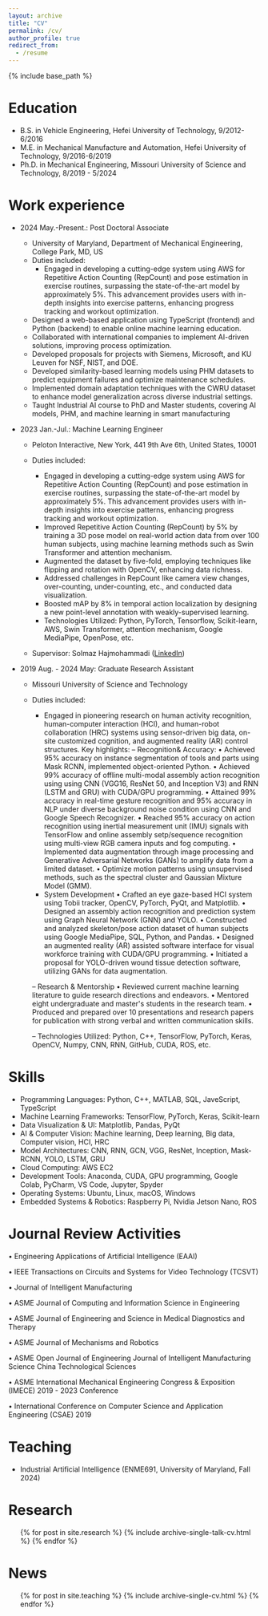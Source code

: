 ```yaml
---
layout: archive
title: "CV"
permalink: /cv/
author_profile: true
redirect_from:
  - /resume
---
```


{% include base_path %}

Education
======
* B.S. in Vehicle Engineering, Hefei University of Technology, 9/2012-6/2016
* M.E. in Mechanical Manufacture and Automation, Hefei University of Technology, 9/2016-6/2019
* Ph.D. in Mechanical Engineering, Missouri University of Science and Technology, 8/2019 - 5/2024

Work experience
======
* 2024 May.-Present.: Post Doctoral Associate
  *  University of Maryland, Department of Mechanical Engineering, College Park, MD, US
  *  Duties included:
        - Engaged in developing a cutting-edge system using AWS for Repetitive Action Counting (RepCount) and pose estimation in exercise routines, surpassing the state-of-the-art model by approximately 5%. This advancement provides users with in-depth insights into exercise patterns, enhancing progress tracking and workout optimization.
    * Designed a web-based application using TypeScript (frontend) and Python (backend) to enable online machine learning education.
    *	Collaborated with international companies to implement AI-driven solutions, improving process optimization.
    *	Developed proposals for projects with Siemens, Microsoft, and KU Leuven for NSF, NIST, and DOE.
    *	Developed similarity-based learning models using PHM datasets to predict equipment failures and optimize maintenance schedules.
    *	Implemented domain adaptation techniques with the CWRU dataset to enhance model generalization across diverse industrial settings.
    *	Taught Industrial AI course to PhD and Master students, covering AI models, PHM, and machine learning in smart manufacturing

* 2023 Jan.-Jul.: Machine Learning Engineer
  * Peloton Interactive, New York, 441 9th Ave 6th, United States, 10001
  * Duties included:
    - Engaged in developing a cutting-edge system using AWS for Repetitive Action Counting (RepCount) and pose estimation in exercise routines, surpassing the state-of-the-art model by approximately 5%. This advancement provides users with in-depth insights into exercise patterns, enhancing progress tracking and workout optimization.
    - Improved Repetitive Action Counting (RepCount) by 5% by training a 3D pose model on real-world action data from over 100 human subjects, using machine learning methods such as Swin Transformer and attention mechanism.
    - Augmented the dataset by five-fold, employing techniques like flipping and rotation with OpenCV, enhancing data richness.
    - Addressed challenges in RepCount like camera view changes, over-counting, under-counting, etc., and conducted data visualization.
    - Boosted mAP by 8% in temporal action localization by designing a new point-level annotation with weakly-supervised learning. 
    - Technologies Utilized: Python, PyTorch, Tensorflow, Scikit-learn, AWS, Swin Transformer, attention mechanism, Google MediaPipe, OpenPose, etc.

  * Supervisor: Solmaz Hajmohammadi ([LinkedIn](https://www.linkedin.com/in/solmazhajmohammadi/))


* 2019 Aug. - 2024 May: Graduate Research Assistant
  * Missouri University of Science and Technology
  * Duties included:
    - Engaged in pioneering research on human activity recognition, human-computer interaction (HCI), and human-robot collaboration (HRC) systems using sensor-driven big data, on-site customized cognition, and augmented reality (AR) control structures. Key highlights: 
    – Recognition& Accuracy: 
    • Achieved 95% accuracy on instance segmentation of tools and parts using Mask RCNN, implemented object-oriented Python.
    • Achieved 99% accuracy of offline multi-modal assembly action recognition using using CNN (VGG16, ResNet 50, and Inception V3) and RNN (LSTM and GRU) with CUDA/GPU programming. 
    • Attained 99% accuracy in real-time gesture recognition and 95% accuracy in NLP under diverse background noise condition using CNN and Google Speech Recognizer.
    • Reached 95% accuracy on action recognition using inertial measurement unit (IMU) signals with TensorFlow and online assembly setp/sequence recognition using multi-view RGB camera inputs and fog computing. 
    • Implemented data augmentation through image processing and Generative Adversarial Networks (GANs) to amplify data from a limited dataset.
    • Optimize motion patterns using unsupervised methods, such as the spectral cluster and Gaussian Mixture Model (GMM).
    
    * System Development
    • Crafted an eye gaze-based HCI system using Tobii tracker, OpenCV, PyTorch, PyQt, and Matplotlib.
    • Designed an assembly action recognition and prediction system using Graph Neural Network (GNN) and YOLO.
    • Constructed and analyzed skeleton/pose action dataset of human subjects using Google MediaPipe, SQL, Python, and Pandas.
    • Designed an augmented reality (AR) assisted software interface for visual workforce training with CUDA/GPU programming.
    • Initiated a proposal for YOLO-driven wound tissue detection software, utilizing GANs for data augmentation.
    
    – Research & Mentorship
    • Reviewed current machine learning literature to guide research directions and endeavors.
    • Mentored eight undergraduate and master's students in the research team.
    • Produced and prepared over 10 presentations and research papers for publication with strong verbal and written communication skills.
    
    – Technologies Utilized: Python, C++, TensorFlow, PyTorch, Keras, OpenCV, Numpy, CNN, RNN, GitHub, CUDA, ROS, etc.

  
Skills
======
* Programming Languages: Python, C++, MATLAB, SQL, JaveScript, TypeScript  
* Machine Learning Frameworks: TensorFlow, PyTorch, Keras, Scikit-learn
* Data Visualization & UI: Matplotlib, Pandas, PyQt
* AI & Computer Vision: Machine learning, Deep learning, Big data, Computer vision, HCI, HRC
* Model Architectures: CNN, RNN, GCN, VGG, ResNet, Inception, Mask-RCNN, YOLO, LSTM, GRU
* Cloud Computing: AWS EC2
*  Development Tools: Anaconda, CUDA, GPU programming, Google Colab, PyCharm, VS Code, Jupyter, Spyder
*  Operating Systems: Ubuntu, Linux, macOS, Windows
*  Embedded Systems & Robotics: Raspberry Pi, Nvidia Jetson Nano, ROS                     


**Journal Review Activities**
======
•	Engineering Applications of Artificial Intelligence (EAAI)

•	IEEE Transactions on Circuits and Systems for Video Technology (TCSVT)

•	Journal of Intelligent Manufacturing

•	ASME Journal of Computing and Information Science in Engineering

•	ASME Journal of Engineering and Science in Medical Diagnostics and Therapy 

•	ASME Journal of Mechanisms and Robotics

•	ASME Open Journal of Engineering Journal of Intelligent Manufacturing Science China Technological Sciences

•	ASME International Mechanical Engineering Congress & Exposition (IMECE) 2019 - 2023 Conference

•	International Conference on Computer Science and Application Engineering (CSAE) 2019

Teaching
======
* Industrial Artificial Intelligence (ENME691, University of Maryland, Fall 2024)

  
Research
======
  <ul>{% for post in site.research %}
    {% include archive-single-talk-cv.html %}
  {% endfor %}</ul>
  
News
======
  <ul>{% for post in site.teaching %}
    {% include archive-single-cv.html %}
  {% endfor %}</ul>
  
